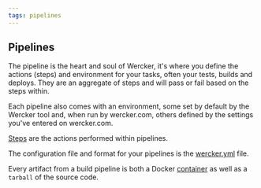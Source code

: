 ```yaml
---
tags: pipelines
---
```


## Pipelines

The pipeline is the heart and soul of Wercker, it's where you define the
actions (steps) and environment for your tasks, often your tests, builds and
deploys. They are an aggregate of steps and will
pass or fail based on the steps within.

Each pipeline also comes with an environment, some set by default by the
Wercker tool and, when run by wercker.com, others defined by the settings
you've entered on wercker.com.

[Steps](/docs/steps/index.html) are the actions performed within pipelines.

The configuration file and format for your pipelines is the
[wercker.yml](/docs/wercker-yml/index.html) file.

Every artifact from a build pipeline is both a Docker
[container](/docs/containers/index.html) as well as a `tarball` of the source code.
